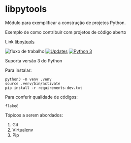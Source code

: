 # libpytools

Módulo para exemplificar a construção de projetos Python.

Exemplo de como contribuir com projetos de código aberto

Link [libpytools](https://github.com/FerreiraMa/libpytools/)

![fluxo de trabalho](https://github.com/FerreiraMa/libpytools/actions/workflows/python-app.yml/badge.svg)
[![Updates](https://pyup.io/repos/github/FerreiraMa/libpytools/shield.svg)](https://pyup.io/repos/github/FerreiraMa/libpytools/)
[![Python 3](https://pyup.io/repos/github/FerreiraMa/libpytools/python-3-shield.svg)](https://pyup.io/repos/github/FerreiraMa/libpytools/)


Suporta versão 3 do Python

Para instalar:

```console
python3 -m venv .venv
source .venv/bin/activate
pip install -r requirements-dev.txt
```

Para conferir qualidade de códigos:

```console
flake8

```

Tópicos a serem abordados:
1. Git
2. Virtualenv
3. Pip